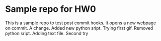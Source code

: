 # Sample repo for HW0
This is a sample repo to test post commit hooks. It opens a new webpage on commit. A change. Added new python sript. Trying first gif. Removed python sript. Adding text file. Second try